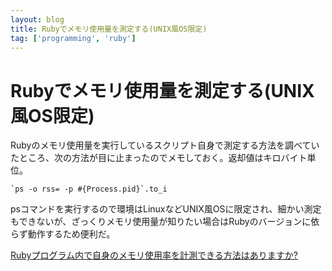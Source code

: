 ```yaml
---
layout: blog
title: Rubyでメモリ使用量を測定する(UNIX風OS限定)
tag: ['programming', 'ruby']
---
```


# Rubyでメモリ使用量を測定する(UNIX風OS限定)

Rubyのメモリ使用量を実行しているスクリプト自身で測定する方法を調べていたところ、次の方法が目に止まったのでメモしておく。返却値はキロバイト単位。

    `ps -o rss= -p #{Process.pid}`.to_i

psコマンドを実行するので環境はLinuxなどUNIX風OSに限定され、細かい測定もできないが、ざっくりメモリ使用量が知りたい場合はRubyのバージョンに依らず動作するため便利だ。

[Rubyプログラム内で自身のメモリ使用率を計測できる方法はありますか?](http://qa.atmarkit.co.jp/q/2183)

